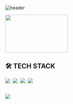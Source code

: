 ![header](https://capsule-render.vercel.app/api?type=Waving&color=3d9eff&height=240&section=header&text=About%20me&fontColor=FFFFFF&fontSize=90)



<a href="https://github.com/devxb/gitanimals">
  <img
    src="https://render.gitanimals.org/lines/bellasimi?pet-id=591143561477158894"
    width="200"
    height="120"
  />
</a>
  


## 🛠 TECH STACK

<div>
    <img src="https://img.shields.io/badge/React-61DAFB?style=flat-square&logo=React&logoColor=white"/>&nbsp 
    <img src="https://img.shields.io/badge/JavaScript-F7DF1E?style=flat-square&logo=JavaScript&logoColor=white"/>&nbsp 
    <img src="https://img.shields.io/badge/CSS3-1572B6?style=flat-square&logo=CSS3&logoColor=white"/>&nbsp 
    <img src="https://img.shields.io/badge/HTML5-E34F26?style=flat-square&logo=HTML5&logoColor=white"/>&nbsp 
</div>


<br/>


<p>
    <img src="https://github-readme-stats.vercel.app/api?username=bellasimi&show_icons=true"/></a>&nbsp 
</p>
